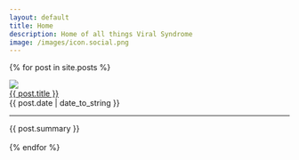 ```yaml
---
layout: default
title: Home
description: Home of all things Viral Syndrome
image: /images/icon.social.png
---
```

{% for post in site.posts %}
<div class="article">
<div class="article_icon_area"><img class="article_icon" src="{{ post.wallpaper }}"></div>
<div class="article_data_area">
<a class="article_title" href="{{ BASE_PATH }}{{ post.url }}">{{ post.title }}</a>
<br />
<span class="article_date">{{ post.date | date_to_string }}</span>
<hr />
<span class="article_summary">{{ post.summary }}</span>
</div>
</div>
<br />
{% endfor %}
